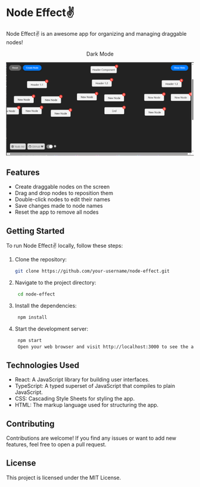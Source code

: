 # Node Effect✌

Node Effect✌ is an awesome app for organizing and managing draggable nodes!

<center>
  <div>
    <p>Dark Mode</p>
    <img src="src/assets/img1.png" alt="Image"  />
  </div>
</center>

## Features

- Create draggable nodes on the screen
- Drag and drop nodes to reposition them
- Double-click nodes to edit their names
- Save changes made to node names
- Reset the app to remove all nodes

## Getting Started

To run Node Effect✌ locally, follow these steps:

1. Clone the repository:

   ```bash
   git clone https://github.com/your-username/node-effect.git

   ```

2. Navigate to the project directory:

   ```bash
    cd node-effect

   ```

3. Install the dependencies:

   ```bash
    npm install

   ```

4. Start the development server:

   ```bash
    npm start
    Open your web browser and visit http://localhost:3000 to see the app in action.
   ```

## Technologies Used

- React: A JavaScript library for building user interfaces.
- TypeScript: A typed superset of JavaScript that compiles to plain JavaScript.
- CSS: Cascading Style Sheets for styling the app.
- HTML: The markup language used for structuring the app.

## Contributing

Contributions are welcome! If you find any issues or want to add new features, feel free to open a pull request.

## License

This project is licensed under the MIT License.
